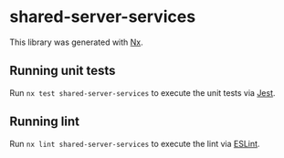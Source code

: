 # shared-server-services

This library was generated with [Nx](https://nx.dev).

## Running unit tests

Run `nx test shared-server-services` to execute the unit tests via [Jest](https://jestjs.io).

## Running lint

Run `nx lint shared-server-services` to execute the lint via [ESLint](https://eslint.org/).
